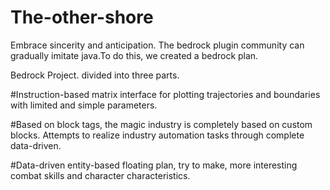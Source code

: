 # The-other-shore

Embrace sincerity and anticipation. The bedrock plugin community can gradually imitate java.To do this, we created a bedrock plan.

Bedrock Project. divided into three parts.

#Instruction-based matrix interface for plotting trajectories and boundaries with limited and simple parameters.

#Based on block tags, the magic industry is completely based on custom blocks. Attempts to realize industry automation tasks through complete data-driven.

#Data-driven entity-based floating plan, try to make, more interesting combat skills and character characteristics.
